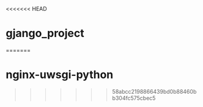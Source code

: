 <<<<<<< HEAD
# gjango_project
=======
# nginx-uwsgi-python
>>>>>>> 58abcc2198866439bd0b88460bb304fc575cbec5
